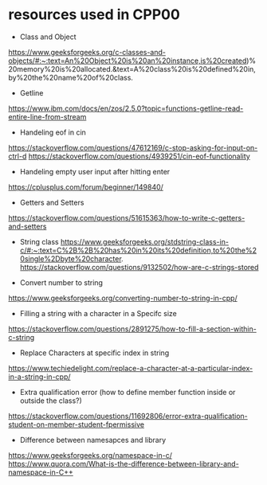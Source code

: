 # resources used in CPP00

- Class and Object

https://www.geeksforgeeks.org/c-classes-and-objects/#:~:text=An%20Object%20is%20an%20instance,is%20created)%20memory%20is%20allocated.&text=A%20class%20is%20defined%20in,by%20the%20name%20of%20class.

- Getline
 
https://www.ibm.com/docs/en/zos/2.5.0?topic=functions-getline-read-entire-line-from-stream

- Handeling eof in cin 

https://stackoverflow.com/questions/47612169/c-stop-asking-for-input-on-ctrl-d
https://stackoverflow.com/questions/4939251/cin-eof-functionality

- Handeling empty user input after hitting enter

https://cplusplus.com/forum/beginner/149840/

- Getters and Setters

https://stackoverflow.com/questions/51615363/how-to-write-c-getters-and-setters

- String class
https://www.geeksforgeeks.org/stdstring-class-in-c/#:~:text=C%2B%2B%20has%20in%20its%20definition,to%20the%20single%2Dbyte%20character.
https://stackoverflow.com/questions/9132502/how-are-c-strings-stored

- Convert number to string

https://www.geeksforgeeks.org/converting-number-to-string-in-cpp/

- Filling a string with a character in a Specifc size

https://stackoverflow.com/questions/2891275/how-to-fill-a-section-within-c-string

- Replace Characters at specific index in string

https://www.techiedelight.com/replace-a-character-at-a-particular-index-in-a-string-in-cpp/

- Extra qualification error (how to define member function inside or outside the class?)

https://stackoverflow.com/questions/11692806/error-extra-qualification-student-on-member-student-fpermissive

- Difference between namesapces and library

https://www.geeksforgeeks.org/namespace-in-c/
https://www.quora.com/What-is-the-difference-between-library-and-namespace-in-C++

